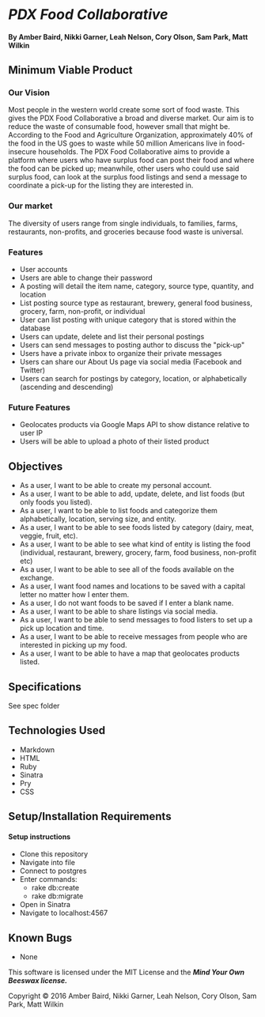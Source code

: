 # _PDX Food Collaborative_

#### **By Amber Baird, Nikki Garner, Leah Nelson, Cory Olson, Sam Park, Matt Wilkin**


## Minimum Viable Product


### Our Vision
  Most people in the western world create some sort of food waste. This gives the PDX Food Collaborative a broad and diverse market. Our aim is to reduce the waste of consumable food, however small that might be. According to the Food and Agriculture Organization, approximately 40% of the food in the US goes to waste while 50 million Americans live in food-insecure households. The PDX Food Collaborative aims to provide a platform where users who have surplus food can post their food and where the food can be picked up; meanwhile, other users who could use said surplus food, can look at the surplus food listings and send a message to coordinate a pick-up for the listing they are interested in.

### Our market

  The diversity of users range from single individuals, to families, farms, restaurants, non-profits, and groceries because food waste is universal. 

### Features
* User accounts
* Users are able to change their password
* A posting will detail the item name, category, source type, quantity, and location
* List posting source type as restaurant, brewery, general food business, grocery, farm, non-profit, or individual
* User can list posting with unique category that is stored within the database
* Users can update, delete and list their personal postings
* Users can send messages to posting author to discuss the "pick-up"
* Users have a private inbox to organize their private messages
* Users can share our About Us page via social media (Facebook and Twitter)
* Users can search for postings by category, location, or alphabetically (ascending and descending)

### Future Features
* Geolocates products via Google Maps API to show distance relative to user IP
* Users will be able to upload a photo of their listed product


## Objectives

* As a user, I want to be able to create my personal account.
* As a user, I want to be able to add, update, delete, and list foods (but only foods you listed).
* As a user, I want to be able to list foods and categorize them alphabetically, location, serving size, and entity.
* As a user, I want to be able to see foods listed by category (dairy, meat, veggie, fruit, etc).
* As a user, I want to be able to see what kind of entity is listing the food (individual, restaurant, brewery, grocery, farm, food business, non-profit etc)
* As a user, I want to be able to see all of the foods available on the exchange.
* As a user, I want food names and locations to be saved with a capital letter no matter how I enter them.
* As a user, I do not want foods to be saved if I enter a blank name.
* As a user, I want to be able to share listings via social media.
* As a user, I want to be able to send messages to food listers to set up a pick up location and time.
* As a user, I want to be able to receive messages from people who are interested in picking up my food.
* As a user, I want to be able to have a map that geolocates products listed.


## Specifications
See spec folder

## Technologies Used
* Markdown
* HTML
* Ruby
* Sinatra
* Pry
* CSS


## Setup/Installation Requirements

#### Setup instructions
* Clone this repository
* Navigate into file
* Connect to postgres
* Enter commands:
  * rake db:create
  * rake db:migrate
* Open in Sinatra
* Navigate to localhost:4567

## Known Bugs
* None

This software is licensed under the MIT License and the **_Mind Your Own Beeswax license._**

Copyright &copy; 2016 Amber Baird, Nikki Garner, Leah Nelson, Cory Olson, Sam Park, Matt Wilkin
